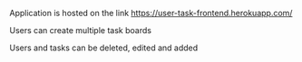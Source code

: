 Application is hosted on the link https://user-task-frontend.herokuapp.com/

Users can create multiple task boards

Users and tasks can be deleted, edited and added
